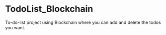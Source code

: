 # TodoList_Blockchain
To-do-list project using Blockchain where you can add and delete the todos you want.


